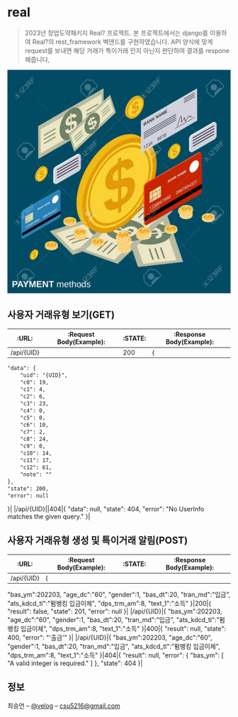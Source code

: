 # real

>2023년 창업도약패키지 Real? 프로젝트.
본 프로젝트에서는 django를 이용하여 Real?의 rest_framework 벡앤드를 구현하였습니다.
API 양식에 맞게 request를 보내면 해당 거래가 특이거래 인지 아닌지 판단하여 결과를 respone 해줍니다,

![nicreal](./png/image.png)


## 사용자 거래유형 보기(GET)
|:URL:|:Request Body(Example):|:STATE:|:Response Body(Example):|
|------|---|---|---|
|/api/{UID}||200|{
    "data": {
        "uid": "{UID}",
        "c0": 19,
        "c1": 4,
        "c2": 6,
        "c3": 23,
        "c4": 0,
        "c5": 0,
        "c6": 10,
        "c7": 2,
        "c8": 24,
        "c9": 0,
        "c10": 14,
        "c11": 17,
        "c12": 61,
        "note": ""
    },
    "state": 200,
    "error": null
}|
|/api/{UID}||404|{
    "data": null,
    "state": 404,
    "error": "No UserInfo matches the given query."
}|


## 사용자 거래유형 생성 및 특이거래 알림(POST)
|:URL:|:Request Body(Example):|:STATE:|:Response Body(Example):|
|------|---|---|---|
|/api/{UID}|{
 "bas_ym":202203,
 "age_dc":"60",
 "gender":1,
 "bas_dt":20,
 "tran_md":"입금",
 "ats_kdcd_tl":"펌뱅킹 입금이체",
 "dps_trm_am":8,
 "text_1":"소득"
}|200|{
    "result": false,
    "state": 201,
    "error": null
}|
|/api/{UID}|{
 "bas_ym":202203,
 "age_dc":"60",
 "gender":1,
 "bas_dt":20,
 "tran_md":"입금",
 "ats_kdcd_tl":"펌뱅킹 입금이체",
 "dps_trm_am":8,
 "text_1":"소득"
}|400|{
    "result": null,
    "state": 400,
    "error": "'출금'"
}|
|/api/{UID}|{
 "bas_ym":202203,
 "age_dc":"60",
 "gender":1,
 "bas_dt":20,
 "tran_md":"입금",
 "ats_kdcd_tl":"펌뱅킹 입금이체",
 "dps_trm_am":8,
 "text_1":"소득"
}|404|{
    "result": null,
    "error": {
        "bas_ym": [
            "A valid integer is required."
        ]
    },
    "state": 404
}|



## 정보

최승언 – [@velog](https://velog.io/@csu5216) – csu5216@gmail.com
